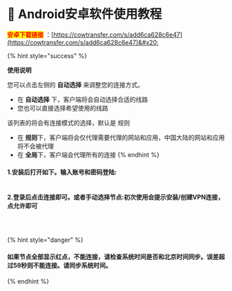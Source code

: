 # 🌟 Android安卓软件使用教程

<mark style="color:red;">**安卓下载链接**</mark> ：[https://cowtransfer.com/s/add6ca628c6e47](https://cowtransfer.com/s/add6ca628c6e47)&#x20;



{% hint style="success" %}


**使用说明**

您可以点击左侧的 **自动选择** 来调整您的连接方式。

* 在 **自动选择** 下，客户端将会自动选择合适的线路
* 您也可以直接选择希望使用的线路

该列表的将会有连接模式的选择，默认是 规则

* 在 **规则**下，客户端将会仅代理需要代理的网站和应用，中国大陆的网站和应用将不会被代理
* 在 **全局**下，客户端会代理所有的连接
{% endhint %}



#### **1.安装后打开如下。输入账号和密码登陆:**

<figure><img src="http://huohuo1.com/jc/android/1.png" alt=""><figcaption></figcaption></figure>

#### **2.登录后点击连接即可。或者手动选择节点:初次使用会提示安装/创建VPN连接，点允许即可**

####

<figure><img src="http://huohuo1.com/jc/android/2.png" alt=""><figcaption></figcaption></figure>

<figure><img src="http://huohuo1.com/jc/android/3.png" alt=""><figcaption></figcaption></figure>

<figure><img src="http://huohuo1.com/jc/android/4.png" alt=""><figcaption></figcaption></figure>



{% hint style="danger" %}
#### 如果节点全部显示红点，不能连接，请检查系统时间是否和北京时间同步。误差超过59秒则不能连接。请同步系统时间。
{% endhint %}
